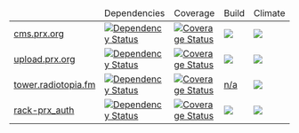 <table>
<thead>
<tr>
<td></td>
<td>Dependencies</td>
<td>Coverage</td>
<td>Build</td>
<td>Climate</td>
</tr>    
</thead>
<tbody>
<tr>
<td><a href="https://github.com/PRX/cms.prx.org">cms.prx.org</a></td>
<td><a href='https://gemnasium.com/PRX/cms.prx.org'><img src="https://gemnasium.com/PRX/cms.prx.org.svg" alt="Dependency Status" /></a>
</td>
<td><a href='https://coveralls.io/r/PRX/cms.prx.org?branch=master'><img src='https://coveralls.io/repos/PRX/cms.prx.org/badge.svg?branch=master' alt='Coverage Status' /></a></td>
<td><a href="https://travis-ci.org/PRX/cms.prx.org"><img src="https://travis-ci.org/PRX/cms.prx.org.svg?branch=master" /></a></td>
<td><a href="https://codeclimate.com/github/PRX/cms.prx.org"><img src="https://codeclimate.com/github/PRX/cms.prx.org/badges/gpa.svg" /></a></td>
</tr>

<tr>
<td><a href="https://github.com/PRX/upload.prx.org">upload.prx.org</a></td>
<td><a href='https://gemnasium.com/PRX/upload.prx.org'><img src="https://gemnasium.com/PRX/upload.prx.org.svg" alt="Dependency Status" /></a>
</td>
<td><a href='https://coveralls.io/r/PRX/upload.prx.org?branch=master'><img src='https://coveralls.io/repos/PRX/upload.prx.org/badge.svg?branch=master' alt='Coverage Status' /></a></td>
<td><a href="https://travis-ci.org/PRX/upload.prx.org"><img src="https://travis-ci.org/PRX/upload.prx.org.svg?branch=master" /></a></td>
<td><a href="https://codeclimate.com/github/PRX/upload.prx.org"><img src="https://codeclimate.com/github/PRX/upload.prx.org/badges/gpa.svg" /></a></td>
</tr>

<tr>
<td><a href="https://github.com/PRX/tower.radiotopia.fm">tower.radiotopia.fm</a></td>
<td><a href='https://gemnasium.com/PRX/tower.radiotopia.fm'><img src="https://gemnasium.com/PRX/tower.radiotopia.fm.svg" alt="Dependency Status" /></a></a>
</td>
<td><a href='https://coveralls.io/r/PRX/tower.radiotopia.fm?branch=master'><img src='https://coveralls.io/repos/PRX/tower.radiotopia.fm/badge.svg?branch=master' alt='Coverage Status' /></a></td>
<td><a href="https://travis-ci.org/PRX/tower.radiotopia.fm"> n/a <!--<img src="https://travis-ci.org/PRX/tower.radiotopia.fm.svg?branch=master" />--></a></td>
<td><a href="https://codeclimate.com/github/PRX/tower.radiotopia.fm"><img src="https://codeclimate.com/github/PRX/tower.radiotopia.fm/badges/gpa.svg" /></a></td>
</tr>

<tr>
<td><a href="https://github.com/PRX/rack-prx_auth">rack-prx_auth</a></td>
<td><a href='https://gemnasium.com/PRX/rack-prx_auth'><img src="https://gemnasium.com/PRX/rack-prx_auth.svg" alt="Dependency Status" /></a></a>
</td>
<td><a href='https://coveralls.io/r/PRX/rack-prx_auth?branch=master'><img src='https://coveralls.io/repos/PRX/rack-prx_auth/badge.svg?branch=master' alt='Coverage Status' /></a></td>
<td><a href="https://travis-ci.org/PRX/rack-prx_auth"><img src="https://travis-ci.org/PRX/rack-prx_auth.svg?branch=master" /></a></td>
<td><a href="https://codeclimate.com/github/PRX/rack-prx_auth"><img src="https://codeclimate.com/github/PRX/rack-prx_auth/badges/gpa.svg" /></a></td>
</tr>
</tbody>
</table>